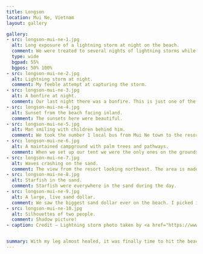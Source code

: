 ```yaml
---
title: Longson
location: Mui Ne, Vietnam
layout: gallery

gallery:
- src: longson-mui-ne-1.jpg
  alt: Long exposure of a lightning storm at night on the beach.
  comment: We were treated to several nights of lightning storms while staying here. Not a single drop of rain thanks to a neat microclimate created by two nearby sand dunes that push hot air over us at night.
  type: wide
  bgpad: 55%
  bgpos: 50% 100%
- src: longson-mui-ne-2.jpg
  alt: Lightning storm at night.
  comment: My feeble attempt at capturing the storm.
- src: longson-mui-ne-3.jpg
  alt: A bonfire at night.
  comment: Our last night there was a bonfire. This is just one of the many weekly activities they have in rotation.
- src: longson-mui-ne-4.jpg
  alt: Sunset from the beach facing inland.
  comment: The sunsets here were beautiful.
- src: longson-mui-ne-5.jpg
  alt: Man smiling with children behind him.
  comment: We took the number 1 local bus from Mui Ne town to the resort. These kids had fun saying "Hello, my name is" without actually saying their names :D
- src: longson-mui-ne-6.jpg
  alt: A maintained campground with palm trees and pathways.
  comment: When we set up our tent we were the only ones on the grounds. That's because most people set their tents up directly on the beach! The only tradeoff is that your alarm clock is the sun, and there's no snooze button when it rises at 5:45.
- src: longson-mui-ne-7.jpg
  alt: Waves crashing on the sand.
  comment: The view from the resort looking northeast. The area is made up of several bays all 5-15km in length. Ours was on the bigger end.
- src: longson-mui-ne-8.jpg
  alt: Starfish in the sand.
  comment: Starfish were everywhere in the sand during the day.
- src: longson-mui-ne-9.jpg
  alt: A large, live sand dollar.
  comment: We saw the biggest sand dollar ever on the beach. I picked it up to take it because I was so impressed, but it was alive! We set it back down and let it go about its business.
- src: longson-mui-ne-10.jpg
  alt: Silhouettes of two people.
  comment: Shadow picture!
- caption: Credit — Lightning storm photo taken by <a href="https://www.facebook.com/longsonmuinebeachclub/">Hayden from Longson Mui Ne</a>


summary: With my leg almost healed, it was finally time to hit the beach! We chose Mui Ne and had a great time at an awesome resort. The people there are great and the staff are dedicated to showing us how to have a good time.
---
```


